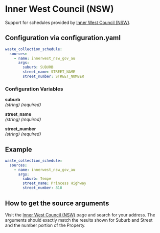 # Inner West Council (NSW)

Support for schedules provided by [Inner West Council (NSW)](https://www.innerwest.nsw.gov.au/live/waste-and-recycling/bins-and-clean-ups/waste-calendar).

## Configuration via configuration.yaml

```yaml
waste_collection_schedule:
  sources:
    - name: innerwest_nsw_gov_au
      args:
        suburb: SUBURB
        street_name: STREET_NAME
        street_number: STREET_NUMBER
```

### Configuration Variables

**suburb**  
*(string) (required)*

**street_name**  
*(string) (required)*

**street_number**  
*(string) (required)*

## Example

```yaml
waste_collection_schedule:
  sources:
    - name: innerwest_nsw_gov_au
      args:
        suburb: Tempe
        street_name: Princess Highway
        street_number: 810
```

## How to get the source arguments

Visit the [Inner West Council (NSW)](https://www.innerwest.nsw.gov.au/live/waste-and-recycling/bins-and-clean-ups/waste-calendar) page and search for your address.  The arguments should exactly match the results shown for Suburb and Street and the number portion of the Property.
